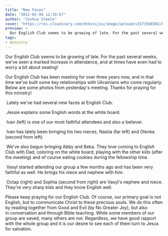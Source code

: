 ```yaml
---
title: "New Faces"
date: "2012-01-04 12:19:57"
author: "Joshua Steele"
cover: "https://res.cloudinary.com/dnkvsijzu/image/upload/v1573568302/OFReport/2012-01-04-new-faces/IMG_2061-12-6_gxjjh1.jpg"
preview: >
  Our English Club seems to be growing of late. For the past several weeks, we've seen a marked increase in attendance, and at times have even had to worry a bit about seating!
tags:
- ministry
---
```


Our English Club seems to be growing of late. For the past several weeks, we've seen a marked increase in attendance, and at times have even had to worry a bit about seating!

Our English Club has been meeting for over three years now, and in that time we've built some key relationships with Ukrainians who come regularly. Below are some photos from yesterday's meeting. Thanks for praying for this ministry!

<a href="//d21yo20tm8bmc2.cloudfront.net/2012/01/IMG_2047.jpg"><img class="size-medium wp-image-1371" title="IMG_2047" src="//d21yo20tm8bmc2.cloudfront.net/2012/01/IMG_2047-450x300.jpg" alt="" /></a>
Lately we&#39;ve had several new faces at English Club.

<a href="//d21yo20tm8bmc2.cloudfront.net/2012/01/IMG_2067.jpg"><img class="size-medium wp-image-1375" title="IMG_2067" src="//d21yo20tm8bmc2.cloudfront.net/2012/01/IMG_2067-450x300.jpg" alt="" /></a>
Jessie explains some English words at the white board.

<a href="//d21yo20tm8bmc2.cloudfront.net/2012/01/IMG_2056.jpg"><img class="size-medium wp-image-1372" title="IMG_2056" src="//d21yo20tm8bmc2.cloudfront.net/2012/01/IMG_2056-450x300.jpg" alt="" /></a>
Ivan (left) is one of our most faithful attendees and also a believer.

<a href="//d21yo20tm8bmc2.cloudfront.net/2012/01/IMG_2061.jpg"><img class="size-medium wp-image-1373" title="IMG_2061" src="//d21yo20tm8bmc2.cloudfront.net/2012/01/IMG_2061-450x300.jpg" alt="" /></a>
Ivan has lately been bringing his two nieces, Nastia (far left) and Olenka (second from left).

<a href="//d21yo20tm8bmc2.cloudfront.net/2012/01/IMG_2064.jpg"><img class="size-medium wp-image-1374" title="IMG_2064" src="//d21yo20tm8bmc2.cloudfront.net/2012/01/IMG_2064-450x300.jpg" alt="" /></a>
We've also begun bringing Abby and Beka. They love coming to English Club with Dad, coloring on the white board, playing with the other kids (after the meeting) and of course eating cookies during the fellowship time.

<a href="//d21yo20tm8bmc2.cloudfront.net/2012/01/IMG_2082.jpg"><img class="size-medium wp-image-1377" title="IMG_2082" src="//d21yo20tm8bmc2.cloudfront.net/2012/01/IMG_2082-450x300.jpg" alt="" /></a>
Vasyl started attending our group a few months ago and has been very faithful as well. He brings his niece and nephew with him.

<a href="//d21yo20tm8bmc2.cloudfront.net/2012/01/IMG_2071.jpg"><img class="size-medium wp-image-1376" title="IMG_2071" src="//d21yo20tm8bmc2.cloudfront.net/2012/01/IMG_2071-450x300.jpg" alt="" /></a>
Octap (right) and Sophia (second from right) are Vasyl&#39;s nephew and niece. They&#39;re very sharp kids and they know English well.

Please keep praying for our English Club. Of course, our primary goal is not English, but to communicate Christ to these precious souls. We do this often by reading together from Good and Evil (by No Greater Joy), but also in conversation and through Bible teaching. While some members of our group are saved, many others are not. Regardless, we have good rapport with the whole group and it is our desire to see each of them turn to Jesus for salvation.
